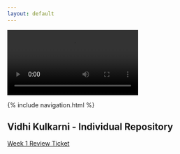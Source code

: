 ```yaml
---
layout: default
---
```


<div id="video_wrapper">
  <video autoplay loop>
    <source src="https://drive.google.com/uc?export=view&id=113NoL29_XeDpqJJFPI_Sx1PsEjnQp6hT" type="video/mp4">
  </video>
</div>

{% include navigation.html %}

## Vidhi Kulkarni - Individual Repository

[Week 1 Review Ticket](https://github.com/VidhiKulkarni/teamlace/issues/18)
